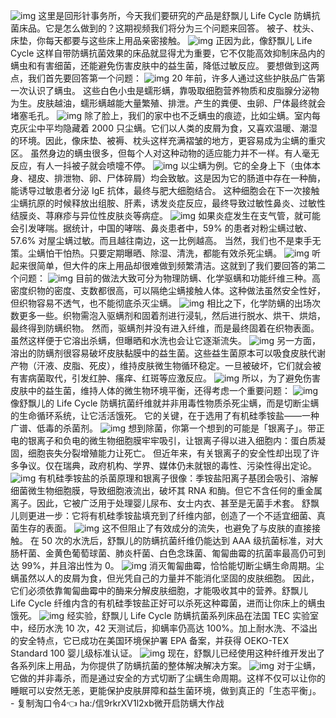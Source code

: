 ![img](https://cdn.jsdelivr.net/gh/just-prog/static/img/202108212116847.png)
这里是回形针事务所，今天我们要研究的产品是舒飘儿 Life Cycle 防螨抗菌床品。它是怎么做到的？这期视频我们将分为三个问题来回答。
被子、枕头、床垫，你每天都要与这些床上用品亲密接触。
![img](https://cdn.jsdelivr.net/gh/just-prog/static/img/202108212116559.gif)
正因为此，像舒飘儿 Life Cycle 这样自带防螨抗菌效果的床品就显得尤为重要，它不仅能高效抑制床品内的螨虫和有害细菌，还能避免伤害皮肤中的益生菌，降低过敏反应。
要想做到这两点，我们首先要回答第一个问题：
![img](https://cdn.jsdelivr.net/gh/just-prog/static/img/202108212116689.png)
20 年前，许多人通过这些护肤品广告第一次认识了螨虫。
这些白色小虫是蠕形螨，靠吸取细胞营养物质和皮脂腺分泌物为生。皮肤越油，蠕形螨越能大量繁殖、排泄。产生的粪便、虫卵、尸体最终就会堵塞毛孔。
![img](https://cdn.jsdelivr.net/gh/just-prog/static/img/202108212116670.gif)
除了脸上，我们的家中也不乏螨虫的痕迹，比如尘螨。室内每克灰尘中平均隐藏着 2000 只尘螨。它们以人类的皮屑为食，又喜欢温暖、潮湿的环境。因此，像床垫、被褥、枕头这样充满褶皱的地方，更容易成为尘螨的重灾区。
虽然身边的螨虫很多，但每个人对这种动物的适应能力并不一样。有人毫无反应，有人一抖被子就会喷嚏不停。
![img](https://cdn.jsdelivr.net/gh/just-prog/static/img/202108212116494.gif)
以尘螨为例。它的全身上下（虫体本身、褪皮、排泄物、卵、尸体碎屑）均会致敏。这是因为它的肠道中存在一种酶，能诱导过敏患者分泌 IgE 抗体，最终与肥大细胞结合。
这种细胞会在下一次接触尘螨抗原的时候释放出组胺、肝素，诱发炎症反应，最终导致过敏性鼻炎、过敏性结膜炎、荨麻疹与异位性皮肤炎等病症。
![img](https://cdn.jsdelivr.net/gh/just-prog/static/img/202108212116428.gif)
如果炎症发生在支气管，就可能会引发哮喘。据统计，中国的哮喘、鼻炎患者中，59% 的患者对粉尘螨过敏、57.6% 对屋尘螨过敏。而且越往南边，这一比例越高。
当然，我们也不是束手无策。尘螨怕干怕热。只要定期曝晒、除湿、清洗，都能有效杀死尘螨。
![img](https://cdn.jsdelivr.net/gh/just-prog/static/img/202108212117059.gif)
听起来很简单，但大件的床上用品却很难做到频繁清洁。这就到了我们要回答的第二个问题：
![img](https://cdn.jsdelivr.net/gh/just-prog/static/img/202108212116980.png)
目前的做法大致可分为物理防螨、化学驱螨和功能纤维三种。高密度织物的密度、支数都很高，可以隔绝尘螨接触人体。这种做法虽然安全性好，但织物容易不透气，也不能彻底杀灭尘螨。
![img](https://cdn.jsdelivr.net/gh/just-prog/static/img/202108212116698.png)
相比之下，化学防螨的出场次数更多一些。织物需泡入驱螨剂和固着剂进行浸轧，然后进行脱水、烘干、烘焙，最终得到防螨织物。
然而，驱螨剂并没有进入纤维，而是最终固着在织物表面。虽然这样便于它溶出杀螨，但曝晒和水洗也会让它逐渐流失。
![img](https://cdn.jsdelivr.net/gh/just-prog/static/img/202108212116971.gif)
另一方面，溶出的防螨剂很容易破坏皮肤黏膜中的益生菌。这些益生菌原本可以吸食皮肤代谢产物（汗液、皮脂、死皮），维持皮肤微生物循环稳定。一旦被破坏，它们就会被有害病菌取代，引发红肿、瘙痒、红斑等应激反应。
![img](https://cdn.jsdelivr.net/gh/just-prog/static/img/202108212116919.png)
所以，为了避免伤害皮肤中的益生菌，维持人体的微生物环境平衡，还得考虑一个重要问题：
![img](https://cdn.jsdelivr.net/gh/just-prog/static/img/202108212116372.png)
像舒飘儿的 Life Cycle 防螨抗菌纤维就并非用毒性物质杀死尘螨，而是切断尘螨的生命循环系统，让它活活饿死。
它的关键，在于选用了有机硅季铵盐——一种广谱、低毒的杀菌剂。
![img](https://cdn.jsdelivr.net/gh/just-prog/static/img/202108212116300.gif)
想到除菌，你第一个想到的可能是「银离子」。带正电的银离子和负电的微生物细胞膜牢牢吸引，让银离子得以进入细胞内：蛋白质凝固，细胞丧失分裂增殖能力让死亡。
但近年来，有关银离子的安全性却出现了许多争议。仅在瑞典，政府机构、学界、媒体仍未就银的毒性、污染性得出定论。
![img](https://cdn.jsdelivr.net/gh/just-prog/static/img/202108212116087.png)
有机硅季铵盐的杀菌原理和银离子很像：季铵盐阳离子基团会吸引、溶解细菌微生物细胞膜，导致细胞液流出，破坏其 RNA 和酶。但它不含任何的重金属离子。因此，它被广泛用于处理婴儿尿布、女士内衣、甚至是无菌手术套。
舒飘儿则更进一步：它将有机硅季铵盐填充到了纤维内部，创造了一个不适宜细菌、真菌生存的表面。
![img](https://cdn.jsdelivr.net/gh/just-prog/static/img/202108212116808.gif)
这不但阻止了有效成分的流失，也避免了与皮肤的直接接触。
在 50 次的水洗后，舒飘儿的防螨抗菌纤维仍能达到 AAA 级抗菌标准，对大肠杆菌、金黄色葡萄球菌、肺炎杆菌、白色念珠菌、匍匐曲霉的抗菌率最高仍可到达 99%，并且溶出性为 0。
![img](https://cdn.jsdelivr.net/gh/just-prog/static/img/202108212117088.png)
消灭匍匐曲霉，恰恰能切断尘螨生命周期。尘螨虽然以人的皮屑为食，但光凭自己的力量并不能消化坚固的皮肤细胞。
因此，它们必须依靠匍匐曲霉中的酶来分解皮肤细胞，才能吸收其中的营养。舒飘儿 Life Cycle 纤维内含的有机硅季铵盐正好可以杀死这种霉菌，进而让你床上的螨虫饿死。
![img](https://mmbiz.qpic.cn/mmbiz_gif/SlOqFKqEO4EFCCmuia4LjOYz23yicwyv69rw96RNpicmOYOia37P00VfwVHym0UbEevy4Gny0zgIlxWibWjYOVOJ6Cw/640?wx_fmt=gif)
经实验，舒飘儿 Life Cycle 防螨抗菌系列床品在法国 TEC 实验室中，经历水洗 10 次，42 天测试后，抑螨率仍高达 100%。加上耐水洗、不溢出的安全特点，它已成功在美国环境保护署 EPA 备案，并获得 OEKO-TEX Standard 100 婴儿级标准认证。
![img](https://cdn.jsdelivr.net/gh/just-prog/static/img/202108212117855.gif)
现在，舒飘儿已经使用这种纤维开发出了各系列床上用品，为你提供了防螨抗菌的整体解决解决方案。
![img](https://cdn.jsdelivr.net/gh/just-prog/static/img/202108212118479.gif)
对于尘螨，它做的并非毒杀，而是通过安全的方式切断了尘螨生命周期。这样不仅可以让你的睡眠可以安然无恙，更能保护皮肤屏障和益生菌环境，做到真正的「生态平衡」。
\-
复制淘口令4👈 ha:/信9rkrXV1l2xb微开启防螨大作战